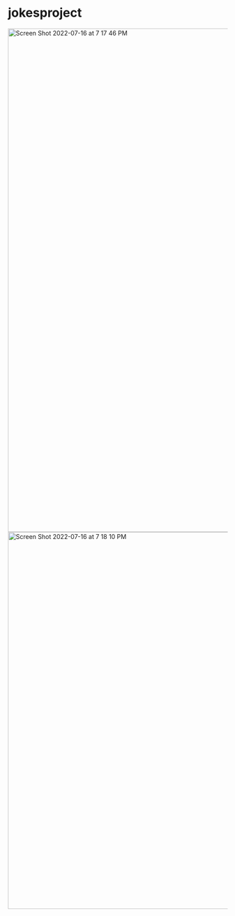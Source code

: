 # jokesproject

<img width="1154" alt="Screen Shot 2022-07-16 at 7 17 46 PM" src="https://user-images.githubusercontent.com/99225907/179374992-c68549f5-e479-4ee9-93be-3afc8bb886c9.png">
<img width="864" alt="Screen Shot 2022-07-16 at 7 18 10 PM" src="https://user-images.githubusercontent.com/99225907/179375000-5254de63-2825-4e62-98aa-8aec33820099.png">
